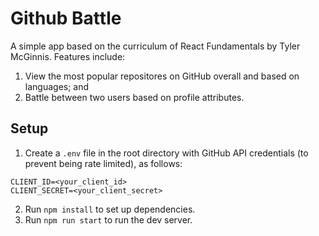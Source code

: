 # Github Battle

A simple app based on the curriculum of React Fundamentals by Tyler McGinnis. Features include:

1. View the most popular repositores on GitHub overall and based on languages; and
2. Battle between two users based on profile attributes.

## Setup

1. Create a `.env` file in the root directory with GitHub API credentials (to prevent being rate limited), as follows:
```
CLIENT_ID=<your_client_id>
CLIENT_SECRET=<your_client_secret>
```
2. Run `npm install` to set up dependencies.
3. Run `npm run start` to run the dev server.
